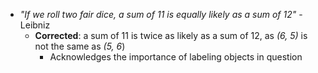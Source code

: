 - *"If we roll two fair dice, a sum of 11 is equally likely as a sum of 12"* - Leibniz
	- **Corrected**: a sum of 11 is twice as likely as a sum of 12, as *(6, 5)* is not the same as *(5, 6*)
		- Acknowledges the importance of labeling objects in question